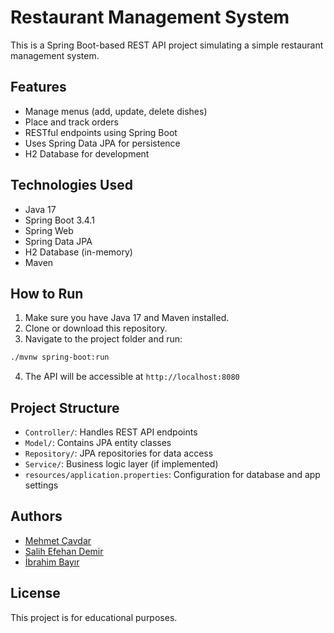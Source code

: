 # Restaurant Management System

This is a Spring Boot-based REST API project simulating a simple restaurant management system.

## Features

- Manage menus (add, update, delete dishes)
- Place and track orders
- RESTful endpoints using Spring Boot
- Uses Spring Data JPA for persistence
- H2 Database for development

## Technologies Used

- Java 17
- Spring Boot 3.4.1
- Spring Web
- Spring Data JPA
- H2 Database (in-memory)
- Maven

## How to Run

1. Make sure you have Java 17 and Maven installed.
2. Clone or download this repository.
3. Navigate to the project folder and run:

```bash
./mvnw spring-boot:run
```

4. The API will be accessible at `http://localhost:8080`

## Project Structure

- `Controller/`: Handles REST API endpoints
- `Model/`: Contains JPA entity classes
- `Repository/`: JPA repositories for data access
- `Service/`: Business logic layer (if implemented)
- `resources/application.properties`: Configuration for database and app settings

## Authors

- [Mehmet Çavdar](https://github.com/mehmetcavdarr)
- [Salih Efehan Demir](https://github.com/SalihEfehanDemir)
- [İbrahim Bayır](https://github.com/ibrahimbayir)

## License

This project is for educational purposes.
